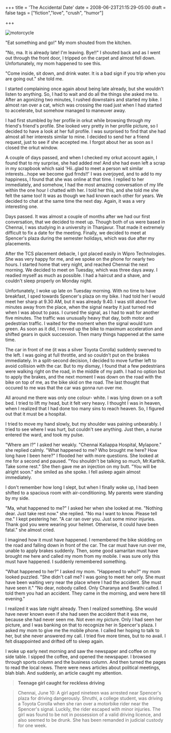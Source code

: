+++
title = 'The Accidental Date'
date = 2008-06-23T21:15:29-05:00
draft = false
tags = ["fiction","love", "crush", "humor"]

+++

![motorcycle](/../../img//accidental-date.gif)

"Eat something and go!" My mom shouted from the kitchen.

"No, ma. It is already late! I'm leaving. Bye!!" I shouted back and as I went out through the front door, I tripped on the carpet and almost fell down. Unfortunately, my mom happened to see this.

"Come inside, sit down, and drink water. It is a bad sign if you trip when you are going out." she told me.

I started complaining once again about being late already, but she wouldn't listen to anything. So, I had to wait and do all the things she asked me to. After an agonizing two minutes, I rushed downstairs and started my bike. I almost ran over a cat, which was crossing the road just when I had started to accelerate, but somehow managed to maneuver away.

I had first stumbled by her profile in orkut while browsing through my friend's friend's profile. She looked very pretty in her profile picture, so I decided to have a look at her full profile. I was surprised to find that she had almost all her interests similar to mine. I decided to send her a friend request, just to see if she accepted me. I forgot about her as soon as I closed the orkut window.

A couple of days passed, and when I checked my orkut account again, I found that to my surprise, she had added me! And she had even left a scrap in my scrapbook which said 'Hii..glad to meet a person wit similar interests...hope we become gud frnds!!' I was overjoyed, and to add to my happiness, I found that she was online at that time. I replied to her immediately, and somehow, I had the most amazing conversation of my life within the one hour I chatted with her. I told her this, and she told me she felt the same too! It was as though we had known each other for years. We decided to chat at the same time the next day. Again, it was a very interesting one.

Days passed. It was almost a couple of months after we had our first conversation, that we decided to meet up. Though both of us were based in Chennai, I was studying in a university in Thanjavur. That made it extremely difficult to fix a date for the meeting. Finally, we decided to meet at Spencer's plaza during the semester holidays, which was due after my placements.

After the TCS placement debacle, I got placed easily in Wipro Technologies. She was very happy for me, and we spoke on the phone for nearly two hours. I started home that very night, and reached Chennai the next morning. We decided to meet on Tuesday, which was three days away. I readied myself as much as possible. I had a haircut and a shave, and couldn't sleep properly on Monday night.

Unfortunately, I woke up late on Tuesday morning. With no time to have breakfast, I sped towards Spencer's plaza on my bike. I had told her I would meet her sharp at 9.30 AM, but it was already 9.40. I was still about five minutes away from the place, when the signal nearby it just turned red when I was about to pass. I cursed the signal, as I had to wait for another five minutes. The traffic was unusually heavy that day, both motor and pedestrian traffic. I waited for the moment when the signal would turn green. As soon as it did, I revved up the bike to maximum acceleration and shifted gears in quick succession. Then many things happened at the same time.

The car in front of me (it was a silver Toyota Corolla) suddenly swerved to the left. I was going at full throttle, and so couldn't put on the brakes immediately. In a split-second decision, I decided to move further left to avoid collision with the car. But to my dismay, I found that a few pedestrians were walking right on the road, in the middle of my path. I had no option but to apply the brakes, and the next moment I was down on the road with the bike on top of me, as the bike skid on the road. The last thought that occured to me was that the car was gonna run over me.

All around me there was only one colour- white. I was lying down on a soft bed. I tried to lift my head, but it felt very heavy. I thought I was in heaven, when I realized that I had done too many sins to reach heaven. So, I figured out that it must be a hospital.

I tried to move my hand slowly, but my shoulder was paining unbearably. I tried to see where I was hurt, but couldn't see anything. Just then, a nurse entered the ward, and took my pulse.

"Where am I?" I asked her weakly.
"Chennai Kaliappa Hospital, Mylapore." she replied calmly.
"What happened to me? Who brought me here? How long have I been here?" I flooded her with more questions.
She looked at me for a second and paused. "You shouldn't be talking so much, Mr.Karthik. Take some rest." She then gave me an injection on my butt. "You will be alright soon." she smiled as she spoke. I fell asleep again almost immediately.

I don't remember how long I slept, but when I finally woke up, I had been shifted to a spacious room with air-conditioning. My parents were standing by my side.

"Ma, what happened to me?" I asked her when she looked at me.
"Nothing dear. Just take rest now." she replied.
"No ma I want to know. Please tell me." I kept pestering her.
"A car ran over you. Just some minor injuries. Thank god you were wearing your helmet. Otherwise, it could have been fatal." she almost cried.

I imagined how it must have happened. I remembered the bike skidding on the road and falling down in front of the car. The car must have run over me, unable to apply brakes suddenly. Then, some good samaritan must have brought me here and called my mom from my mobile. I was sure only this must have happened. I suddenly remembered something.

"What happened to her?" I asked my mom.
"Happened to who?" my mom looked puzzled.
"She didn't call me? I was going to meet her only. She must have been waiting very near the place where I had the accident. She must have seen it."
"No dear, nobody called. Only Charanya and Swathi called. I told them you had an accident. They came in the morning, and were here till evening."

I realized it was late night already. Then I realized something. She would have never known even if she had seen the accident that it was me, because she had never seen me. Not even my picture. Only I had seen her picture, and I was banking on that to recognize her in Spencer's plaza. I asked my mom to give me the mobile phone. I called her hoping to talk to her, but she never answered my call. I tried five more times, but to no avail. I felt disappointed and drifted off to sleep again.

I woke up early next morning and saw the newspaper and coffee on my side table. I sipped the coffee, and opened the newspaper. I browsed through sports column and the business column. And then turned the pages to read the local news. There were news articles about political meetings, blah blah. And suddenly, an article caught my attention.

>**Teenage girl caught for reckless driving**

>Chennai, June 10: A girl aged nineteen was arrested near Spencer's plaza for driving dangerously. Shruthi, a college student, was driving a Toyota Corolla when she ran over a motorbike rider near the Spencer's signal. Luckily, the rider escaped with minor injuries. The girl was found to be not in possession of a valid driving licence, and also seemed to be drunk. She has been remanded in judicial custody for one week.